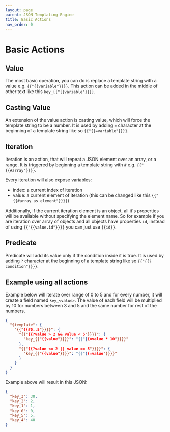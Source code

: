 ```yaml
---
layout: page
parent: JSON Templating Engine
title: Basic Actions
nav_order: 0
---
```


# Basic Actions

## Value

The most basic operation, you can do is replace a template string with a value e.g. `{{"{{variable"}}}}`.
This action can be added in the middle of other text like this `key_{{"{{variable"}}}}`.

## Casting Value

An extension of the value action is casting value, which will force the template string to be a number. 
It is used by adding `=` character at the beginning of a template string like so `{{"{{=variable"}}}}`.

## Iteration

Iteration is an action, that will repeat a JSON element over an array, or a range. 
It is triggered by beginning a template string with `#` e.g. `{{"{{#array"}}}}`.

Every iteration will also expose variables:
 - index: a current index of iteration
 - value: a current element of iteration (this can be changed like this `{{"{{#array as element"}}}}`)

Additionally, if the current iteration element is an object, all it's properties will be available without specifying the element name.
So for example if you are iteration over array of objects and all objects have properties `id`, instead of using `{{"{{value.id"}}}}` you can just use `{{id}}`.

## Predicate

Predicate will add its value only if the condition inside it is true.
It is used by adding `?` character at the beginning of a template string like so `{{"{{?condition"}}}}`.

## Example using all actions

Example below will iterate over range of 0 to 5 and for every number, it will create a field named `key_<value>`.
The value of each field will be multiplied by 10 for numbers between 3 and 5 and the same number for rest of the numbers.

```json
{
  "$template": {
    "{{"{{#0..5"}}}}": {
      "{{"{{?value > 2 && value < 5"}}}}": {
        "key_{{"{{value"}}}}": "{{"{{=value * 10"}}}}"
      },
      "{{"{{?value <= 2 || value == 5"}}}}": {
        "key_{{"{{value"}}}}": "{{"{{=value"}}}}"
      }
    }
  }
}
```

Example above will result in this JSON:
```json
{
  "key_3": 30,
  "key_2": 2,
  "key_1": 1,
  "key_0": 0,
  "key_5": 5,
  "key_4": 40
}
```